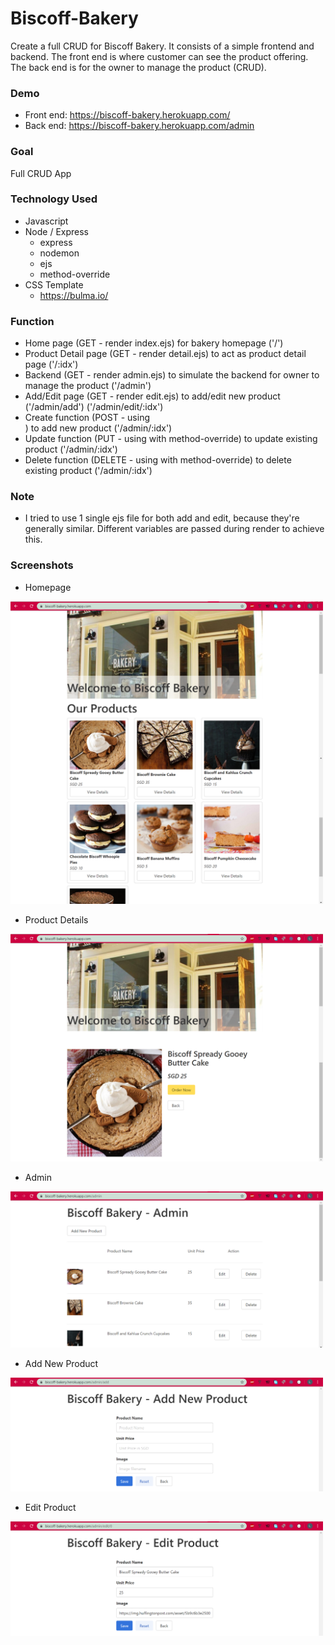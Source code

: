 # Biscoff-Bakery
Create a full CRUD for Biscoff Bakery.
It consists of a simple frontend and backend.
The front end is where customer can see the product offering.
The back end is for the owner to manage the product (CRUD).

### Demo
* Front end: https://biscoff-bakery.herokuapp.com/
* Back end: https://biscoff-bakery.herokuapp.com/admin 

### Goal
Full CRUD App

### Technology Used
- Javascript
- Node / Express
  - express
  - nodemon
  - ejs
  - method-override
- CSS Template
  - https://bulma.io/

### Function
- Home page (GET - render index.ejs) for bakery homepage ('/')
- Product Detail page (GET - render detail.ejs) to act as product detail page ('/:idx')
- Backend (GET - render admin.ejs) to simulate the backend for owner to manage the product ('/admin')
- Add/Edit page (GET - render edit.ejs) to add/edit new product ('/admin/add') ('/admin/edit/:idx')
- Create function (POST - using <form>) to add new product ('/admin/:idx')
- Update function (PUT - using <form> with method-override) to update existing product ('/admin/:idx')
- Delete function (DELETE - using <form> with method-override) to delete existing product ('/admin/:idx')

### Note
- I tried to use 1 single ejs file for both add and edit, because they're generally similar. Different variables are passed during render to achieve this.

### Screenshots
- Homepage
<img src="https://github.com/lyyyn/Biscoff-Bakery/blob/master/screenshots/index.png" width="500px"/>

- Product Details
<img src="https://github.com/lyyyn/Biscoff-Bakery/blob/master/screenshots/product-detail.png" width="500px"/>

- Admin
<img src="https://github.com/lyyyn/Biscoff-Bakery/blob/master/screenshots/admin.png" width="500px"/>

- Add New Product
<img src="https://github.com/lyyyn/Biscoff-Bakery/blob/master/screenshots/add.png" width="500px"/>

- Edit Product
<img src="https://github.com/lyyyn/Biscoff-Bakery/blob/master/screenshots/edit.png" width="500px"/>